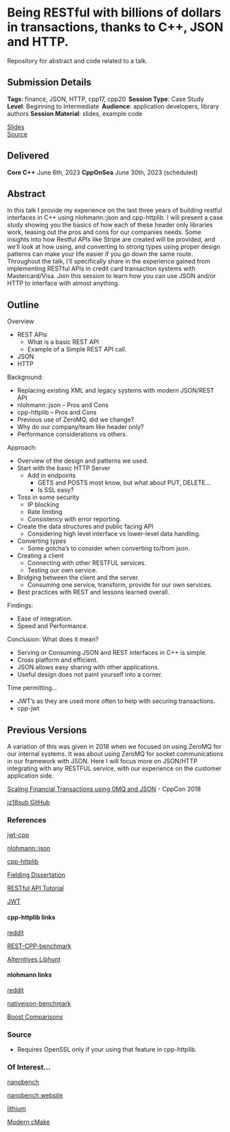 # Being RESTful with billions of dollars in transactions, thanks to C++, JSON and HTTP. 
Repository for abstract and code related to a talk.  

## Submission Details
**Tags**: finance, JSON, HTTP, cpp17, cpp20  
**Session Type**: Case Study  
**Level**: Beginning to Intermediate  
**Audience**: application developers, library authors 
**Session Material**: slides, example code  

[Slides](doc/Being_RESTful_with_Billions.pdf)<br />
[Source](https://github.com/kevinbcarpenter/restful-with-billions)

## Delivered
**Core C++** June 6th, 2023
**CppOnSea** June 30th, 2023 (scheduled)

## Abstract
In this talk I provide my experience on the last three years of building restful interfaces in C++ using nlohmann::json and cpp-httplib. I will present a case study showing you the basics of how each of these header only libraries work, teasing out the pros and cons for our companies needs. Some insights into how Restful APIs like Stripe are created will be provided, and we’ll look at how using, and converting to strong types using proper design patterns can make your life easier if you go down the same route. Throughout the talk, I’ll specifically share in the experience gained from implementing RESTful APIs in credit card transaction systems with Mastercard/Visa. Join this session to learn how you can use JSON and/or HTTP to interface with almost anything. 

## Outline
Overview 
- REST APIs
    - What is a basic REST API
    - Example of a Simple REST API call.
- JSON 
- HTTP 

Background: 
- Replacing existing XML and legacy systems with modern JSON/REST API 
- nlohmann::json – Pros and Cons 
- cpp-httplib – Pros and Cons 
- Previous use of ZeroMQ, did we change? 
- Why do our company/team like header only? 
- Performance considerations vs others. 

Approach: 
- Overview of the design and patterns we used. 
- Start with the basic HTTP Server 
    - Add in endpoints 
        - GETS and POSTS most know, but what about PUT, DELETE… 
        - Is SSL easy? 
- Toss in some security 
    - IP blocking 
    - Rate limiting 
    - Consistency with error reporting.
- Create the data structures and public facing API 
    - Considering high level interface vs lower-level data handling. 
- Converting types 
    - Some gotcha’s to consider when converting to/from json. 
- Creating a client 
    - Connecting with other RESTFUL services. 
    - Testing our own service. 
- Bridging between the client and the server. 
    - Consuming one service, transform, provide for our own services. 
- Best practices with REST and lessons learned overall. 

Findings: 
- Ease of integration. 
- Speed and Performance. 

Conclusion: What does it mean? 
- Serving or Consuming JSON and REST interfaces in C++ is simple. 
- Cross platform and efficient. 
- JSON allows easy sharing with other applications. 
- Useful design does not paint yourself into a corner. 

Time permitting… 
- JWT’s as they are used more often to help with securing transactions. 
- cpp-jwt 

## Previous Versions
A variation of this was given in 2018 when we focused on using ZeroMQ for our internal systems. It was about using ZeroMQ for socket communications in our framework with JSON. Here I will focus more on JSON/HTTP integrating with any RESTFUL service, with our experience on the customer application side. 

[Scaling Financial Transactions using 0MQ and JSON](https://www.youtube.com/watch?v=XLSckGMyzbs&t=2s) - CppCon 2018

[jz18sub GitHub](https://github.com/kevinbcarpenter/jz18sub)

### References
[jwt-cpp](https://github.com/Thalhammer/jwt-cpp)

[nlohmann::json](https://github.com/nlohmann/json)

[cpp-httplib](https://github.com/yhirose/cpp-httplib)


[Fielding Dissertation](https://www.ics.uci.edu/~fielding/pubs/dissertation/fielding_dissertation.pdf)

[RESTful API Tutorial](https://restfulapi.net)

[JWT](https://jwt.io/introduction/)

#### cpp-httplib links
[reddit](https://www.reddit.com/r/cpp/comments/igfn33/is_cpphttplib_the_simplesthighestperformance_way/)

[REST-CPP-benchmark](https://github.com/guteksan/REST-CPP-benchmark)

[Alterntives Libhunt](https://cpp.libhunt.com/cpp-httplib-alternatives)

#### nlohmann links
[reddit](https://www.reddit.com/r/cpp/comments/dhy3mx/recent_json_library_benchmarks/)

[nativejson-benchmark](https://github.com/miloyip/nativejson-benchmark)

[Boost Comparisons](https://www.boost.org/doc/libs/master/libs/json/doc/html/json/comparison.html)


### Source
- Requires OpenSSL only if your using that feature in cpp-httplib.


### Of Interest...
[nanobench](https://github.com/martinus/nanobench)

[nanobench website](https://nanobench.ankerl.com/index.html)

[lithium](https://github.com/matt-42/lithium)

[Modern cMake](https://cliutils.gitlab.io/modern-cmake/)

